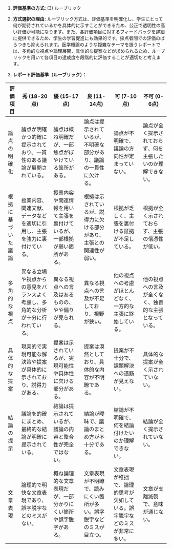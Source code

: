 1. **評価基準の方式:** (3) ルーブリック

2. **方式選択の理由:** ルーブリック方式は、評価基準を明確化し、学生にとって何が期待されているかを具体的に示すことができるため、公正で透明性の高い評価が可能になります。また、各評価項目に対するフィードバックを詳細に提供できるため、学生の学習促進にも効果的です。採点者間での評価のばらつきも抑えられます。医学概論のような複雑なテーマを扱うレポートでは、多角的な視点や論理展開、具体的な提案などが求められるため、ルーブリックを用いて各項目の達成度を段階的に評価することが適切だと考えます。

3. **レポート評価基準（ルーブリック）：**

| 評価項目 | 秀 (18-20点) | 優 (15-17点) | 良 (11-14点) | 可 (7-10点) | 不可 (0-6点) |
|---|---|---|---|---|---|
| 論点の明確化 |  論点が明確かつ的確に提示されており、一貫性のある議論が展開されている。 | 論点は概ね明確だが、一部焦点がぼやけている箇所がある。 | 論点は提示されているが、不明確な部分があり、議論の一貫性に欠ける。 | 論点が不明確で、議論の方向性が定まっていない。 | 論点が全く提示されておらず、何を主張したいのか理解できない。 |
| 根拠に基づいた議論 |  授業内容、関連文献、データなどを適切に引用し、主張を強力に裏付けている。 | 授業内容や関連情報を用いて主張を裏付けているが、一部根拠が弱い箇所がある。 | 根拠は示されているが、説得力に欠ける部分があり、主張との関連性が弱い。 | 根拠が乏しく、主張を裏付ける証拠が不足している。 | 根拠が全く示されておらず、主張の信憑性が低い。 |
| 多角的な視点 | 異なる立場や視点からの意見をバランスよく考慮し、多角的な分析が十分に行われている。 | 異なる視点への言及はあるものの、やや偏りが見られる。 | 異なる視点への言及が不足しており、視野が狭い。 | 他の視点への考慮がほとんどなく、一方的な主張に終始している。 | 他の視点への言及が全くなく、独善的な主張となっている。 |
| 具体的な提案 | 現実的で実現可能な解決策や提案が具体的に示されており、説得力がある。 | 提案は示されているが、実現可能性や具体性に欠ける部分がある。 | 提案は漠然としており、具体的な内容が不明瞭である。 | 提案が不十分で、課題解決への道筋が見えない。 | 具体的な提案が全く示されていない。 |
| 結論の提示 | 議論を的確にまとめ、最終的な結論が明確に提示されている。 | 結論は提示されているが、議論の内容と整合性が完全ではない。 | 結論が曖昧で、議論のまとめ方が不十分である。 | 結論が不明確で、何を結論付けたいのか理解できない。 | 結論が全く提示されていない。 |
| 文章表現 | 論理的で明快な文章表現であり、誤字脱字などのミスがない。 | 概ね論理的な文章表現だが、一部分かりにくい箇所や誤字脱字がある。 | 文章表現が不明瞭で、読みにくい箇所が多い。誤字脱字などのミスが目立つ。 | 文章表現が稚拙で、論理的思考が欠如している。誤字脱字などのミスが非常に多い。 | 文章が支離滅裂で、意味が通じない。 |


